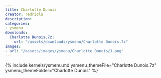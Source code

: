 ```yaml
---
title: Charlotte Dunois
creator: redriolu
description: 
categories:
- ysmenu
downloads:
  Charlotte Dunois.7z:
    url: "/assets/downloads/ysmenu/Charlotte Dunois.7z"
images:
- url: "/assets/images/ysmenu/Charlotte Dunois/1.png"
---
```


{% include kernels/ysmenu.md ysmenu_themeFile="Charlotte Dunois.7z" ysmenu_themeFolder="Charlotte Dunois" %}
